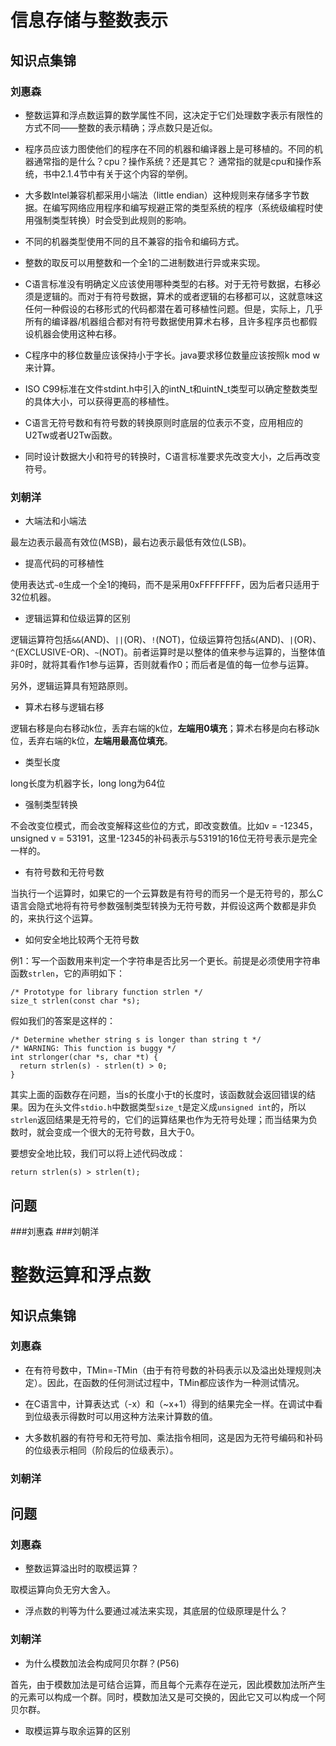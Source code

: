 # 信息存储与整数表示

## 知识点集锦

### 刘惠森

- 整数运算和浮点数运算的数学属性不同，这决定于它们处理数字表示有限性的方式不同——整数的表示精确；浮点数只是近似。

- 程序员应该力图使他们的程序在不同的机器和编译器上是可移植的。不同的机器通常指的是什么？cpu？操作系统？还是其它？
通常指的就是cpu和操作系统，书中2.1.4节中有关于这个内容的举例。

- 大多数Intel兼容机都采用小端法（little endian）这种规则来存储多字节数据。在编写网络应用程序和编写规避正常的类型系统的程序（系统级编程时使用强制类型转换）时会受到此规则的影响。

- 不同的机器类型使用不同的且不兼容的指令和编码方式。

- 整数的取反可以用整数和一个全1的二进制数进行异或来实现。

- C语言标准没有明确定义应该使用哪种类型的右移。对于无符号数据，右移必须是逻辑的。而对于有符号数据，算术的或者逻辑的右移都可以，这就意味这任何一种假设的右移形式的代码都潜在着可移植性问题。但是，实际上，几乎所有的编译器/机器组合都对有符号数据使用算术右移，且许多程序员也都假设机器会使用这种右移。

- C程序中的移位数量应该保持小于字长。java要求移位数量应该按照k mod w来计算。

- ISO C99标准在文件stdint.h中引入的intN_t和uintN_t类型可以确定整数类型的具体大小，可以获得更高的移植性。

- C语言无符号数和有符号数的转换原则时底层的位表示不变，应用相应的U2Tw或者U2Tw函数。

- 同时设计数据大小和符号的转换时，C语言标准要求先改变大小，之后再改变符号。

### 刘朝洋

- 大端法和小端法

最左边表示最高有效位(MSB)，最右边表示最低有效位(LSB)。

- 提高代码的可移植性

使用表达式`~0`生成一个全1的掩码，而不是采用0xFFFFFFFF，因为后者只适用于32位机器。

- 逻辑运算和位级运算的区别

逻辑运算符包括`&&`(AND)、`||`(OR)、`!`(NOT)，位级运算符包括`&`(AND)、`|`(OR)、`^`(EXCLUSIVE-OR)、`~`(NOT)。前者运算时是以整体的值来参与运算的，当整体值非0时，就将其看作1参与运算，否则就看作0；而后者是值的每一位参与运算。

另外，逻辑运算具有短路原则。

- 算术右移与逻辑右移

逻辑右移是向右移动k位，丢弃右端的k位，**左端用0填充**；算术右移是向右移动k位，丢弃右端的k位，**左端用最高位填充**。

- 类型长度

long长度为机器字长，long long为64位

- 强制类型转换

不会改变位模式，而会改变解释这些位的方式，即改变数值。比如v = -12345，unsigned v = 53191，这里-12345的补码表示与53191的16位无符号表示是完全一样的。

- 有符号数和无符号数

当执行一个运算时，如果它的一个云算数是有符号的而另一个是无符号的，那么C语言会隐式地将有符号参数强制类型转换为无符号数，并假设这两个数都是非负的，来执行这个运算。

- 如何安全地比较两个无符号数

例1：写一个函数用来判定一个字符串是否比另一个更长。前提是必须使用字符串函数`strlen`，它的声明如下：

```
/* Prototype for library function strlen */
size_t strlen(const char *s);
```

假如我们的答案是这样的：

```
/* Determine whether string s is longer than string t */
/* WARNING: This function is buggy */
int strlonger(char *s, char *t) {
  return strlen(s) - strlen(t) > 0;
}
```

其实上面的函数存在问题，当s的长度小于t的长度时，该函数就会返回错误的结果。因为在头文件`stdio.h`中数据类型`size_t`是定义成`unsigned int`的，所以`strlen`返回结果是无符号的，它们的运算结果也作为无符号处理；而当结果为负数时，就会变成一个很大的无符号数，且大于0。

要想安全地比较，我们可以将上述代码改成：

```
return strlen(s) > strlen(t);
```

## 问题
###刘惠森
###刘朝洋

# 整数运算和浮点数
## 知识点集锦
### 刘惠森
- 在有符号数中，TMin=-TMin（由于有符号数的补码表示以及溢出处理规则决定）。因此，在函数的任何测试过程中，TMin都应该作为一种测试情况。

- 在C语言中，计算表达式（-x）和（~x+1）得到的结果完全一样。在调试中看到位级表示得数时可以用这种方法来计算数的值。

- 大多数机器的有符号和无符号加、乘法指令相同，这是因为无符号编码和补码的位级表示相同（阶段后的位级表示）。

### 刘朝洋

## 问题
### 刘惠森
- 整数运算溢出时的取模运算？

取模运算向负无穷大舍入。

- 浮点数的判等为什么要通过减法来实现，其底层的位级原理是什么？
### 刘朝洋
- 为什么模数加法会构成阿贝尔群？(P56)

首先，由于模数加法是可结合运算，而且每个元素存在逆元，因此模数加法所产生的元素可以构成一个群。同时，模数加法又是可交换的，因此它又可以构成一个阿贝尔群。

- 取模运算与取余运算的区别